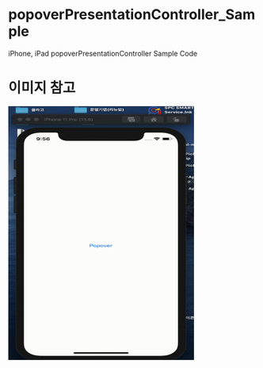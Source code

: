 # popoverPresentationController_Sample
iPhone, iPad popoverPresentationController Sample Code


# 이미지 참고
<img src="https://github.com/kimjiwook/popoverPresentationController_Sample/blob/master/Resource/iPhone_popover.gif" width="375" height="512"></img>
